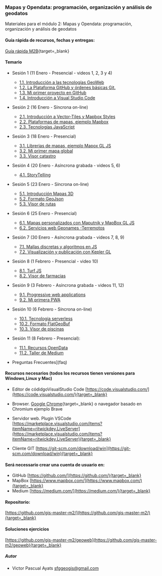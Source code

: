 ### Mapas y Opendata: programación, organización y análisis de geodatos

Materiales para el módulo 2: Mapas y Opendata: programación, organización y análisis de geodatos

#### Guía rápida de recursos, fechas y entregas:
[Guía rápida M2B](presentacion/guiarapida.pdf){target=_blank}

#### Temario

* Sesión 1 (11 Enero - Presencial - videos 1, 2, 3 y 4)
  * [1.1. Introducción a las tecnologías GeoWeb](1.1.Introduccion_a_las_tecnologias_geoweb)
  * [1.2. La Plataforma GitHub y órdenes básicas Git.](1.2.Introduccion_github)
  * [1.3. Mi primer proyecto en GitHub](1.3.proyecto_github)
  * [1.4. Introducción a Visual Studio Code](1.4.introduccion_vscode)
* Sesión 2 (16 Enero - Síncrona on-line)
  * [2.1. Introducción a Vector-Tiles y Mapbox Styles](2.1.introduccion_a_vector_tiles)
  * [2.2. Plataformas de mapas, ejemplo Mapbox](2.2.introduccion_a_mapbox_studio)
  * [2.3. Tecnologías JavaScript](2.3.tecnologias_javascript)
* Sesión 3 (18 Enero - Presencial)
  * [3.1. Librerias de mapas, ejemplo Mapox GL JS](3.1.introduccion_a_mapbox_gs_js)
  * [3.2. Mi primer mapa global](3.2.mapa_global)
  * [3.3. Visor catastro](3.3.visor_catastro)
* Sesión 4 (20 Enero - Asíncrona grabada - videos 5, 6)  
  * [4.1. StoryTelling](4.1.storytelling) 
* Sesión 5 (23 Enero - Síncrona on-line)
  * [5.1. Introducción Mapas 3D](5.1.introduccion_mapas_3d)
  * [5.2. Formato GeoJson](5.2.formato_geojson)
  * [5.3. Visor de rutas](5.3.visor_rutas)
* Sesión 6 (25 Enero - Presencial)
  * [6.1. Mapas personalizados con Maputnik y MapBox GL JS](6.1.introduccion_maputnik)
  * [6.2. Servicios web Geonames -Terremotos](6.2.visor_terremotos)
* Sesión 7 (30 Enero - Asíncrona grabada - videos 7, 8, 9)  
  * [7.1. Mallas discretas y algoritmos en JS](7.1.mallas_discretas_algoritmos)
  * [7.2. Visualización y publicación con Kepler GL](7.2.visualizacion_con_kepler_gl)
* Sesión 8 (1 Febrero - Presencial - video 10)
  * [8.1. Turf JS](8.1.turfjs)
  * [8.2. Visor de farmacias](8.2.visor_farmacias)
* Sesión 9 (3 Febrero - Asíncrona grabada - videos 11, 12)  
  * [9.1. Progressive web applications](9.1.pwa) 
  * [9.2. Mi primera PWA](9.2.primera_pwa)   
* Sesión 10 (6 Febrero - Síncrona on-line)
  * [10.1. Tecnologia serverless](10.1.serverless)
  * [10.2. Formato FlatGeoBuf](10.2.flatgeobuf)
  * [10.3. Visor de piscinas](10.3.piscinometro)
* Sesión 11 (8 Febrero - Presencial):
  * [11.1. Recursos OpenData](11.1.recursos_open_data)
  * [11.2. Taller de Medium](11.2.taller_medium) 

* Preguntas Frecuentes](faq)


#### Recursos necesarios (todos los recursos tienen versiones para Windows,Linux y Mac)

* Editor de códidgoVisualStudio Code [https://code.visualstudio.com/](https://code.visualstudio.com/){target=_blank}

* Browser. [Google Chrome](https://www.google.com/chrome/){target=_blank} o navegador basado en Chromium ejemplo Brave 

* Servidor web. Plugin VSCode [https://marketplace.visualstudio.com/items?itemName=ritwickdey.LiveServer](https://marketplace.visualstudio.com/items?itemName=ritwickdey.LiveServer){target=_blank}

* Cliente GIT [https://git-scm.com/download/win](https://git-scm.com/download/win){target=_blank}

#### Será necessario crear una  cuenta de usuario en:

* GitHub [https://github.com/](https://github.com/){target=_blank}
* MapBox [https://www.mapbox.com/](https://www.mapbox.com/){target=_blank}
* Medium [https://medium.com/](https://medium.com/){target=_blank}


#### Repositorio:
[https://github.com/gis-master-m2/](https://github.com/gis-master-m2/){target=_blank}

#### Soluciones ejercicios
[https://github.com/gis-master-m2/geoweb](https://github.com/gis-master-m2/geoweb){target=_blank}

##### Autor
* Victor Pascual Ayats sfggeogis@gmail.com
